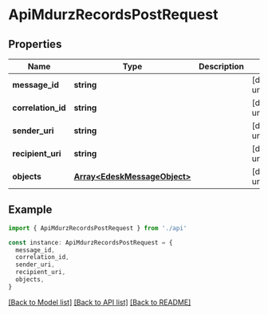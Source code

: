 # ApiMdurzRecordsPostRequest

## Properties

| Name               | Type                                                         | Description | Notes                  |
| ------------------ | ------------------------------------------------------------ | ----------- | ---------------------- |
| **message_id**     | **string**                                                   |             | [default to undefined] |
| **correlation_id** | **string**                                                   |             | [default to undefined] |
| **sender_uri**     | **string**                                                   |             | [default to undefined] |
| **recipient_uri**  | **string**                                                   |             | [default to undefined] |
| **objects**        | [**Array&lt;EdeskMessageObject&gt;**](EdeskMessageObject.md) |             | [default to undefined] |

## Example

```typescript
import { ApiMdurzRecordsPostRequest } from './api'

const instance: ApiMdurzRecordsPostRequest = {
  message_id,
  correlation_id,
  sender_uri,
  recipient_uri,
  objects,
}
```

[[Back to Model list]](../README.md#documentation-for-models) [[Back to API list]](../README.md#documentation-for-api-endpoints) [[Back to README]](../README.md)
